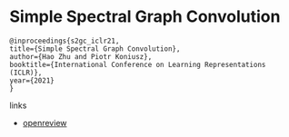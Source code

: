 # Simple Spectral Graph Convolution

```
@inproceedings{s2gc_iclr21,
title={Simple Spectral Graph Convolution},
author={Hao Zhu and Piotr Koniusz},
booktitle={International Conference on Learning Representations (ICLR)},
year={2021}
}
```

links
- [openreview](https://openreview.net/forum?id=CYO5T-YjWZV)
